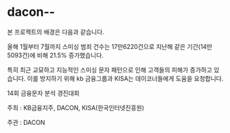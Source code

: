 # dacon--
본 프로젝트의 배경은 다음과 같습니다.

올해 1월부터 7월까지 스미싱 범죄 건수는 17만6220건으로 지난해 같은 기간(14만5093건)에 비해 21.5% 증가했습니다.

특히 최근 교묘하고 지능적인 스미싱 문자 패턴으로 인해 고객들의 피해가 증가하고 있습니다. 이를 방지하기 위해 kb 금융그룹과 KISA는 데이코너들에게 도움을 요청합니다.

14회 금융문자 분석 경진대회

주최 : KB금융지주, DACON, KISA(한국인터넷진흥원)

주관 : DACON
